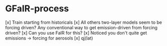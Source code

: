 # GFaIR-process

[x] Train starting from historicals
[x] All others two-layer models seem to be forcing driven? Any conventional way to get emission-driven from forcing driven?
[x] Can you use FaIR for this?
[x] Noticed you don't quite get emissions -> forcing for aerosols
[x] qj(lat)
